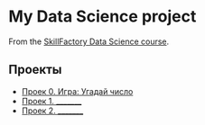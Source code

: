 # My Data Science project

From the [SkillFactory Data Science course](https://skillfactory.ru/data-scientist-pro-mgu).

## Проекты

* [Проек 0. Игра: Угадай число](https://github.com/arahni/sf_data_science/tree/main/progect_0)
* [Проек 1. _______](______)
* [Проек 2. _______](______)